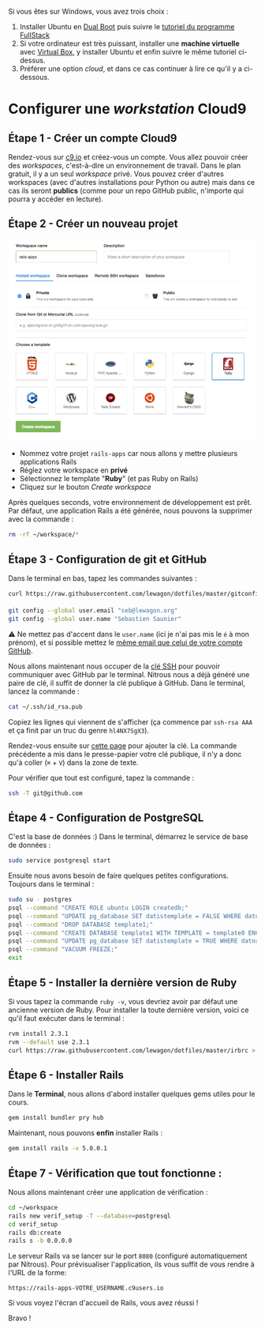 Si vous êtes sur Windows, vous avez trois choix :

1. Installer Ubuntu en [Dual Boot](http://www.everydaylinuxuser.com/2015/11/how-to-install-ubuntu-linux-alongside.html) puis suivre le [tutoriel du programme FullStack](https://github.com/lewagon/setup/blob/master/UBUNTU.md)
1. Si votre ordinateur est très puissant, installer une **machine virtuelle** avec [Virtual Box](https://www.virtualbox.org/), y installer Ubuntu et enfin suivre le même tutoriel ci-dessus.
1. Préférer une option _cloud_, et dans ce cas continuer à lire ce qu'il y a ci-dessous.

# Configurer une _workstation_ Cloud9

## Étape 1 - Créer un compte Cloud9

Rendez-vous sur [c9.io](https://c9.io) et créez-vous un compte. Vous allez pouvoir créer des _workspaces_, c'est-à-dire un environnement de travail. Dans le plan gratuit, il y a un seul _workspace_ privé. Vous pouvez créer d'autres workspaces (avec d'autres installations pour Python ou autre) mais dans ce cas ils seront **publics** (comme pour un repo GitHub public, n'importe qui pourra y accéder en lecture).

## Étape 2 - Créer un nouveau projet

![](img/new_c9_project.png)

- Nommez votre projet `rails-apps` car nous allons y mettre plusieurs applications Rails
- Réglez votre workspace en **privé**
- Sélectionnez le template "**Ruby**" (et pas Ruby on Rails)
- Cliquez sur le bouton _Create workspace_

Après quelques seconds, votre environnement de développement est prêt. Par défaut, une application Rails a été générée, nous pouvons la supprimer avec la commande :

```bash
rm -rf ~/workspace/*
```

## Étape 3 - Configuration de git et GitHub

Dans le terminal en bas, tapez les commandes suivantes :

```bash
curl https://raw.githubusercontent.com/lewagon/dotfiles/master/gitconfig > ~/.gitconfig

git config --global user.email "seb@lewagon.org"
git config --global user.name "Sebastien Saunier"
```

:warning: Ne mettez pas d'accent dans le `user.name` (ici je n'ai pas mis le `é` à mon prénom),
et si possible mettez le [même email que celui de votre compte GitHub](https://github.com/settings/emails).

Nous allons maintenant nous occuper de la [clé SSH](https://fr.wikipedia.org/wiki/Secure_Shell#SSH_avec_authentification_par_cl.C3.A9s) pour pouvoir communiquer avec GitHub par le terminal. Nitrous nous a déjà généré une paire de clé, il suffit de donner la clé publique à GitHub. Dans le terminal, lancez la commande :

```bash
cat ~/.ssh/id_rsa.pub
```

Copiez les lignes qui viennent de s'afficher (ça commence par `ssh-rsa AAA` et ça finit par un truc du genre `hl4NX7SgX3`).

Rendez-vous ensuite sur [cette page](https://github.com/settings/ssh) pour ajouter la clé.
La commande précédente a mis dans le presse-papier votre clé publique, il n'y a donc qu'à
coller (`⌘` + `V`) dans la zone de texte.

Pour vérifier que tout est configuré, tapez la commande :

```bash
ssh -T git@github.com
```

## Étape 4 - Configuration de PostgreSQL

C'est la base de données :) Dans le terminal, démarrez le service de base de données :

```bash
sudo service postgresql start
```

Ensuite nous avons besoin de faire quelques petites configurations. Toujours dans le terminal :

```bash
sudo su - postgres
psql --command "CREATE ROLE ubuntu LOGIN createdb;"
psql --command "UPDATE pg_database SET datistemplate = FALSE WHERE datname = 'template1';"
psql --command "DROP DATABASE template1;"
psql --command "CREATE DATABASE template1 WITH TEMPLATE = template0 ENCODING = 'UNICODE';"
psql --command "UPDATE pg_database SET datistemplate = TRUE WHERE datname = 'template1';"
psql --command "VACUUM FREEZE;"
exit
```

## Étape 5 - Installer la dernière version de Ruby

Si vous tapez la commande `ruby -v`, vous devriez avoir par défaut une ancienne version de Ruby.
Pour installer la toute dernière version, voici ce qu'il faut exécuter dans le terminal :

```bash
rvm install 2.3.1
rvm --default use 2.3.1
curl https://raw.githubusercontent.com/lewagon/dotfiles/master/irbrc > ~/.irbrc
```

## Étape 6 - Installer Rails

Dans le **Terminal**, nous allons d'abord installer quelques gems utiles pour le cours.

```bash
gem install bundler pry hub
```

Maintenant, nous pouvons **enfin** installer Rails :

```bash
gem install rails -v 5.0.0.1
```

## Étape 7 - Vérification que tout fonctionne :

Nous allons maintenant créer une application de vérification :

```bash
cd ~/workspace
rails new verif_setup -T --database=postgresql
cd verif_setup
rails db:create
rails s -b 0.0.0.0
```

Le serveur Rails va se lancer sur le port `8080` (configuré automatiquement par Nitrous). Pour prévisualiser l'application, ils vous suffit de vous rendre à l'URL de la forme:

```
https://rails-apps-VOTRE_USERNAME.c9users.io
```

Si vous voyez l'écran d'accueil de Rails, vous avez réussi !

Bravo !
